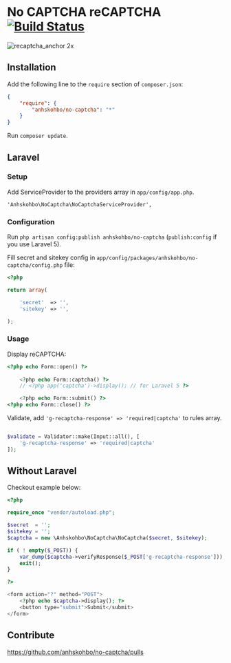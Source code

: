 No CAPTCHA reCAPTCHA [![Build Status](https://travis-ci.org/anhskohbo/no-captcha.svg?branch=master&style=flat-square)](https://travis-ci.org/anhskohbo/no-captcha)
==========

![recaptcha_anchor 2x](https://cloud.githubusercontent.com/assets/1529454/5291635/1c426412-7b88-11e4-8d16-46161a081ece.gif)


## Installation

Add the following line to the `require` section of `composer.json`:

```json
{
    "require": {
        "anhskohbo/no-captcha": "*"
    }
}
```

Run `composer update`.

## Laravel

### Setup

Add ServiceProvider to the providers array in `app/config/app.php`.

```
'Anhskohbo\NoCaptcha\NoCaptchaServiceProvider',
```

### Configuration
Run `php artisan config:publish anhskohbo/no-captcha` (`publish:config` if you use Laravel 5).

Fill secret and sitekey config in `app/config/packages/anhskohbo/no-captcha/config.php` file:

```php
<?php

return array(

	'secret'  => '',
	'sitekey' => '',

);
```

### Usage

Display reCAPTCHA:

```php
<?php echo Form::open() ?>
    
    <?php echo Form::captcha() ?>
    // <?php app('captcha')->display(); // for Laravel 5 ?>

    <?php echo Form::submit() ?>
<?php echo Form::close() ?>
```

Validate, add `'g-recaptcha-response' => 'required|captcha'` to rules array.

```php

$validate = Validator::make(Input::all(), [
	'g-recaptcha-response' => 'required|captcha'
]);

```


## Without Laravel

Checkout example below:

```php
<?php

require_once "vendor/autoload.php";

$secret  = '';
$sitekey = '';
$captcha = new \Anhskohbo\NoCaptcha\NoCaptcha($secret, $sitekey);

if ( ! empty($_POST)) {
    var_dump($captcha->verifyResponse($_POST['g-recaptcha-response']));
    exit();
}

?>

<form action="?" method="POST">
    <?php echo $captcha->display(); ?>
    <button type="submit">Submit</submit>
</form>

```

## Contribute

https://github.com/anhskohbo/no-captcha/pulls
